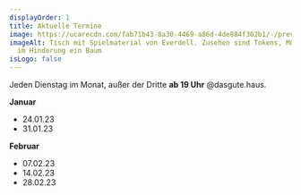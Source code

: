 ```yaml
---
displayOrder: 1
title: Aktuelle Termine
image: https://ucarecdn.com/fab71b43-8a30-4469-a86d-4de884f302b1/-/preview/-/enhance/63/
imageAlt: Tisch mit Spielmaterial von Everdell. Zusehen sind Tokens, Münzen und
  im Hinderung ein Baum
isLogo: false
---
```

Jeden Dienstag im Monat, außer der Dritte **ab 19 Uhr** @dasgute.haus.

**Januar**

* 24.01.23
* 31.01.23

**Februar**

* 07.02.23
* 14.02.23
* 28.02.23
